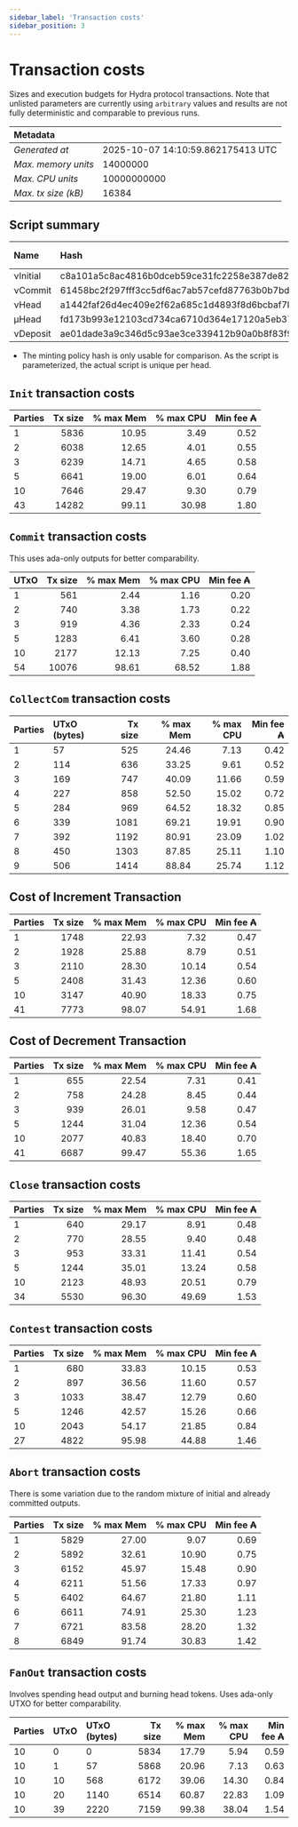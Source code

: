 ```yaml
--- 
sidebar_label: 'Transaction costs' 
sidebar_position: 3 
--- 
```


# Transaction costs 

Sizes and execution budgets for Hydra protocol transactions. Note that unlisted parameters are currently using `arbitrary` values and results are not fully deterministic and comparable to previous runs.

| Metadata | |
| :--- | :--- |
| _Generated at_ | 2025-10-07 14:10:59.862175413 UTC |
| _Max. memory units_ | 14000000 |
| _Max. CPU units_ | 10000000000 |
| _Max. tx size (kB)_ | 16384 |

## Script summary

| Name   | Hash | Size (Bytes) 
| :----- | :--- | -----------: 
| νInitial | c8a101a5c8ac4816b0dceb59ce31fc2258e387de828f02961d2f2045 | 2652 | 
| νCommit | 61458bc2f297fff3cc5df6ac7ab57cefd87763b0b7bd722146a1035c | 685 | 
| νHead | a1442faf26d4ec409e2f62a685c1d4893f8d6bcbaf7bcb59d6fa1340 | 14599 | 
| μHead | fd173b993e12103cd734ca6710d364e17120a5eb37a224c64ab2b188* | 5284 | 
| νDeposit | ae01dade3a9c346d5c93ae3ce339412b90a0b8f83f94ec6baa24e30c | 1102 | 

* The minting policy hash is only usable for comparison. As the script is parameterized, the actual script is unique per head.

## `Init` transaction costs

| Parties | Tx size | % max Mem | % max CPU | Min fee ₳ |
| :------ | ------: | --------: | --------: | --------: |
| 1| 5836 | 10.95 | 3.49 | 0.52 |
| 2| 6038 | 12.65 | 4.01 | 0.55 |
| 3| 6239 | 14.71 | 4.65 | 0.58 |
| 5| 6641 | 19.00 | 6.01 | 0.64 |
| 10| 7646 | 29.47 | 9.30 | 0.79 |
| 43| 14282 | 99.11 | 30.98 | 1.80 |


## `Commit` transaction costs
 This uses ada-only outputs for better comparability.

| UTxO | Tx size | % max Mem | % max CPU | Min fee ₳ |
| :--- | ------: | --------: | --------: | --------: |
| 1| 561 | 2.44 | 1.16 | 0.20 |
| 2| 740 | 3.38 | 1.73 | 0.22 |
| 3| 919 | 4.36 | 2.33 | 0.24 |
| 5| 1283 | 6.41 | 3.60 | 0.28 |
| 10| 2177 | 12.13 | 7.25 | 0.40 |
| 54| 10076 | 98.61 | 68.52 | 1.88 |


## `CollectCom` transaction costs

| Parties | UTxO (bytes) |Tx size | % max Mem | % max CPU | Min fee ₳ |
| :------ | :----------- |------: | --------: | --------: | --------: |
| 1 | 57 | 525 | 24.46 | 7.13 | 0.42 |
| 2 | 114 | 636 | 33.25 | 9.61 | 0.52 |
| 3 | 169 | 747 | 40.09 | 11.66 | 0.59 |
| 4 | 227 | 858 | 52.50 | 15.02 | 0.72 |
| 5 | 284 | 969 | 64.52 | 18.32 | 0.85 |
| 6 | 339 | 1081 | 69.21 | 19.91 | 0.90 |
| 7 | 392 | 1192 | 80.91 | 23.09 | 1.02 |
| 8 | 450 | 1303 | 87.85 | 25.11 | 1.10 |
| 9 | 506 | 1414 | 88.84 | 25.74 | 1.12 |


## Cost of Increment Transaction

| Parties | Tx size | % max Mem | % max CPU | Min fee ₳ |
| :------ | ------: | --------: | --------: | --------: |
| 1| 1748 | 22.93 | 7.32 | 0.47 |
| 2| 1928 | 25.88 | 8.79 | 0.51 |
| 3| 2110 | 28.30 | 10.14 | 0.54 |
| 5| 2408 | 31.43 | 12.36 | 0.60 |
| 10| 3147 | 40.90 | 18.33 | 0.75 |
| 41| 7773 | 98.07 | 54.91 | 1.68 |


## Cost of Decrement Transaction

| Parties | Tx size | % max Mem | % max CPU | Min fee ₳ |
| :------ | ------: | --------: | --------: | --------: |
| 1| 655 | 22.54 | 7.31 | 0.41 |
| 2| 758 | 24.28 | 8.45 | 0.44 |
| 3| 939 | 26.01 | 9.58 | 0.47 |
| 5| 1244 | 31.04 | 12.36 | 0.54 |
| 10| 2077 | 40.83 | 18.40 | 0.70 |
| 41| 6687 | 99.47 | 55.36 | 1.65 |


## `Close` transaction costs

| Parties | Tx size | % max Mem | % max CPU | Min fee ₳ |
| :------ | ------: | --------: | --------: | --------: |
| 1| 640 | 29.17 | 8.91 | 0.48 |
| 2| 770 | 28.55 | 9.40 | 0.48 |
| 3| 953 | 33.31 | 11.41 | 0.54 |
| 5| 1244 | 35.01 | 13.24 | 0.58 |
| 10| 2123 | 48.93 | 20.51 | 0.79 |
| 34| 5530 | 96.30 | 49.69 | 1.53 |


## `Contest` transaction costs

| Parties | Tx size | % max Mem | % max CPU | Min fee ₳ |
| :------ | ------: | --------: | --------: | --------: |
| 1| 680 | 33.83 | 10.15 | 0.53 |
| 2| 897 | 36.56 | 11.60 | 0.57 |
| 3| 1033 | 38.47 | 12.79 | 0.60 |
| 5| 1246 | 42.57 | 15.26 | 0.66 |
| 10| 2043 | 54.17 | 21.85 | 0.84 |
| 27| 4822 | 95.98 | 44.88 | 1.46 |


## `Abort` transaction costs
There is some variation due to the random mixture of initial and already committed outputs.

| Parties | Tx size | % max Mem | % max CPU | Min fee ₳ |
| :------ | ------: | --------: | --------: | --------: |
| 1| 5829 | 27.00 | 9.07 | 0.69 |
| 2| 5892 | 32.61 | 10.90 | 0.75 |
| 3| 6152 | 45.97 | 15.48 | 0.90 |
| 4| 6211 | 51.56 | 17.33 | 0.97 |
| 5| 6402 | 64.67 | 21.80 | 1.11 |
| 6| 6611 | 74.91 | 25.30 | 1.23 |
| 7| 6721 | 83.58 | 28.20 | 1.32 |
| 8| 6849 | 91.74 | 30.83 | 1.42 |


## `FanOut` transaction costs
Involves spending head output and burning head tokens. Uses ada-only UTXO for better comparability.

| Parties | UTxO  | UTxO (bytes) | Tx size | % max Mem | % max CPU | Min fee ₳ |
| :------ | :---- | :----------- | ------: | --------: | --------: | --------: |
| 10 | 0 | 0 | 5834 | 17.79 | 5.94 | 0.59 |
| 10 | 1 | 57 | 5868 | 20.96 | 7.13 | 0.63 |
| 10 | 10 | 568 | 6172 | 39.06 | 14.30 | 0.84 |
| 10 | 20 | 1140 | 6514 | 60.87 | 22.83 | 1.09 |
| 10 | 39 | 2220 | 7159 | 99.38 | 38.04 | 1.54 |

